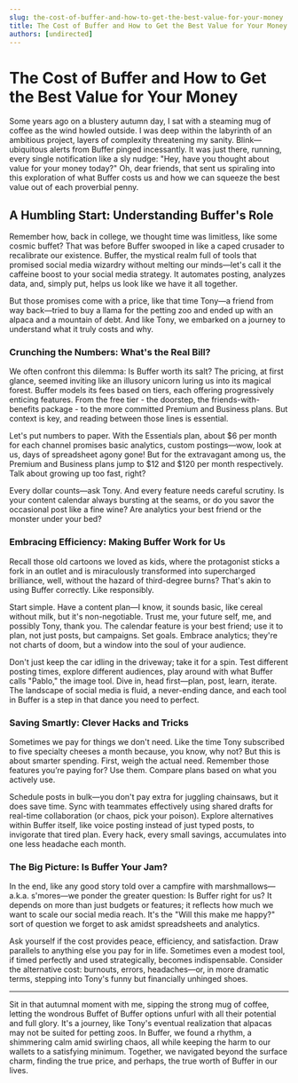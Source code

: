 ```yaml
---
slug: the-cost-of-buffer-and-how-to-get-the-best-value-for-your-money
title: The Cost of Buffer and How to Get the Best Value for Your Money
authors: [undirected]
---
```



# The Cost of Buffer and How to Get the Best Value for Your Money

Some years ago on a blustery autumn day, I sat with a steaming mug of coffee as the wind howled outside. I was deep within the labyrinth of an ambitious project, layers of complexity threatening my sanity. Blink—ubiquitous alerts from Buffer pinged incessantly. It was just there, running, every single notification like a sly nudge: "Hey, have you thought about value for your money today?" Oh, dear friends, that sent us spiraling into this exploration of what Buffer costs us and how we can squeeze the best value out of each proverbial penny.

## A Humbling Start: Understanding Buffer's Role

Remember how, back in college, we thought time was limitless, like some cosmic buffet? That was before Buffer swooped in like a caped crusader to recalibrate our existence. Buffer, the mystical realm full of tools that promised social media wizardry without melting our minds—let's call it the caffeine boost to your social media strategy. It automates posting, analyzes data, and, simply put, helps us look like we have it all together.

But those promises come with a price, like that time Tony—a friend from way back—tried to buy a llama for the petting zoo and ended up with an alpaca and a mountain of debt. And like Tony, we embarked on a journey to understand what it truly costs and why.

### Crunching the Numbers: What's the Real Bill?

We often confront this dilemma: Is Buffer worth its salt? The pricing, at first glance, seemed inviting like an illusory unicorn luring us into its magical forest. Buffer models its fees based on tiers, each offering progressively enticing features. From the free tier - the doorstep, the friends-with-benefits package - to the more committed Premium and Business plans. But context is key, and reading between those lines is essential. 

Let's put numbers to paper. With the Essentials plan, about $6 per month for each channel promises basic analytics, custom postings—wow, look at us, days of spreadsheet agony gone! But for the extravagant among us, the Premium and Business plans jump to $12 and $120 per month respectively. Talk about growing up too fast, right? 

Every dollar counts—ask Tony. And every feature needs careful scrutiny. Is your content calendar always bursting at the seams, or do you savor the occasional post like a fine wine? Are analytics your best friend or the monster under your bed?

### Embracing Efficiency: Making Buffer Work for Us

Recall those old cartoons we loved as kids, where the protagonist sticks a fork in an outlet and is miraculously transformed into supercharged brilliance, well, without the hazard of third-degree burns? That's akin to using Buffer correctly. Like responsibly.

Start simple. Have a content plan—I know, it sounds basic, like cereal without milk, but it's non-negotiable. Trust me, your future self, me, and possibly Tony, thank you. The calendar feature is your best friend; use it to plan, not just posts, but campaigns. Set goals. Embrace analytics; they're not charts of doom, but a window into the soul of your audience. 

Don't just keep the car idling in the driveway; take it for a spin. Test different posting times, explore different audiences, play around with what Buffer calls "Pablo," the image tool. Dive in, head first—plan, post, learn, iterate. The landscape of social media is fluid, a never-ending dance, and each tool in Buffer is a step in that dance you need to perfect. 

### Saving Smartly: Clever Hacks and Tricks

Sometimes we pay for things we don't need. Like the time Tony subscribed to five specialty cheeses a month because, you know, why not? But this is about smarter spending. First, weigh the actual need. Remember those features you’re paying for? Use them. Compare plans based on what you actively use. 

Schedule posts in bulk—you don't pay extra for juggling chainsaws, but it does save time. Sync with teammates effectively using shared drafts for real-time collaboration (or chaos, pick your poison). Explore alternatives within Buffer itself, like voice posting instead of just typed posts, to invigorate that tired plan. Every hack, every small savings, accumulates into one less headache each month.

### The Big Picture: Is Buffer Your Jam?

In the end, like any good story told over a campfire with marshmallows—a.k.a. s'mores—we ponder the greater question: Is Buffer right for us? It depends on more than just budgets or features; it reflects how much we want to scale our social media reach. It's the "Will this make me happy?" sort of question we forget to ask amidst spreadsheets and analytics.

Ask yourself if the cost provides peace, efficiency, and satisfaction. Draw parallels to anything else you pay for in life. Sometimes even a modest tool, if timed perfectly and used strategically, becomes indispensable. Consider the alternative cost: burnouts, errors, headaches—or, in more dramatic terms, stepping into Tony's funny but financially unhinged shoes.

---

Sit in that autumnal moment with me, sipping the strong mug of coffee, letting the wondrous Buffet of Buffer options unfurl with all their potential and full glory. It's a journey, like Tony's eventual realization that alpacas may not be suited for petting zoos. In Buffer, we found a rhythm, a shimmering calm amid swirling chaos, all while keeping the harm to our wallets to a satisfying minimum. Together, we navigated beyond the surface charm, finding the true price, and perhaps, the true worth of Buffer in our lives.
